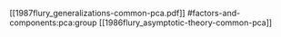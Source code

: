 [[1987flury_generalizations-common-pca.pdf]]
#factors-and-components:pca:group
[[1986flury_asymptotic-theory-common-pca]]

